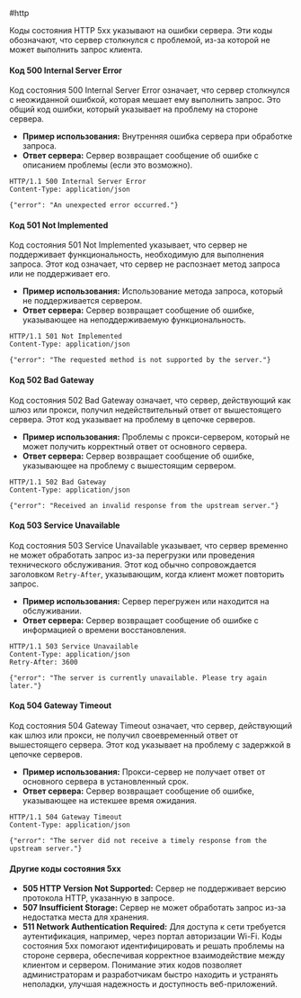 #http 

Коды состояния HTTP 5xx указывают на ошибки сервера. Эти коды обозначают, что сервер столкнулся с проблемой, из-за которой не может выполнить запрос клиента.
#### Код 500 Internal Server Error
Код состояния 500 Internal Server Error означает, что сервер столкнулся с неожиданной ошибкой, которая мешает ему выполнить запрос. Это общий код ошибки, который указывает на проблему на стороне сервера.
- **Пример использования:** Внутренняя ошибка сервера при обработке запроса.
- **Ответ сервера:** Сервер возвращает сообщение об ошибке с описанием проблемы (если это возможно).
```http
HTTP/1.1 500 Internal Server Error
Content-Type: application/json

{"error": "An unexpected error occurred."}
```
#### Код 501 Not Implemented
Код состояния 501 Not Implemented указывает, что сервер не поддерживает функциональность, необходимую для выполнения запроса. Этот код означает, что сервер не распознает метод запроса или не поддерживает его.
- **Пример использования:** Использование метода запроса, который не поддерживается сервером.
- **Ответ сервера:** Сервер возвращает сообщение об ошибке, указывающее на неподдерживаемую функциональность.
```http
HTTP/1.1 501 Not Implemented
Content-Type: application/json

{"error": "The requested method is not supported by the server."}
```
#### Код 502 Bad Gateway
Код состояния 502 Bad Gateway означает, что сервер, действующий как шлюз или прокси, получил недействительный ответ от вышестоящего сервера. Этот код указывает на проблему в цепочке серверов.
- **Пример использования:** Проблемы с прокси-сервером, который не может получить корректный ответ от основного сервера.
- **Ответ сервера:** Сервер возвращает сообщение об ошибке, указывающее на проблему с вышестоящим сервером.
```http
HTTP/1.1 502 Bad Gateway
Content-Type: application/json

{"error": "Received an invalid response from the upstream server."}
```
#### Код 503 Service Unavailable
Код состояния 503 Service Unavailable указывает, что сервер временно не может обработать запрос из-за перегрузки или проведения технического обслуживания. Этот код обычно сопровождается заголовком `Retry-After`, указывающим, когда клиент может повторить запрос.
- **Пример использования:** Сервер перегружен или находится на обслуживании.
- **Ответ сервера:** Сервер возвращает сообщение об ошибке с информацией о времени восстановления.
```http
HTTP/1.1 503 Service Unavailable
Content-Type: application/json
Retry-After: 3600

{"error": "The server is currently unavailable. Please try again later."}
```
#### Код 504 Gateway Timeout
Код состояния 504 Gateway Timeout означает, что сервер, действующий как шлюз или прокси, не получил своевременный ответ от вышестоящего сервера. Этот код указывает на проблему с задержкой в цепочке серверов.
- **Пример использования:** Прокси-сервер не получает ответ от основного сервера в установленный срок.
- **Ответ сервера:** Сервер возвращает сообщение об ошибке, указывающее на истекшее время ожидания.
```http
HTTP/1.1 504 Gateway Timeout
Content-Type: application/json

{"error": "The server did not receive a timely response from the upstream server."}
```
#### Другие коды состояния 5xx
- **505 HTTP Version Not Supported:** Сервер не поддерживает версию протокола HTTP, указанную в запросе.
- **507 Insufficient Storage:** Сервер не может обработать запрос из-за недостатка места для хранения.
- **511 Network Authentication Required:** Для доступа к сети требуется аутентификация, например, через портал авторизации Wi-Fi.
Коды состояния 5xx помогают идентифицировать и решать проблемы на стороне сервера, обеспечивая корректное взаимодействие между клиентом и сервером. Понимание этих кодов позволяет администраторам и разработчикам быстро находить и устранять неполадки, улучшая надежность и доступность веб-приложений.